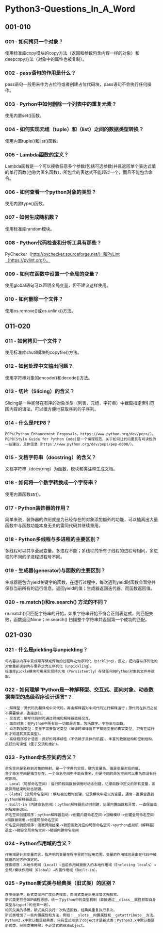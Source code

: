# Python3-Questions_In_A_Word



## 001-010

### 001 - 如何拷贝一个对象？
使用标准库copy模块的copy方法（返回和参数包含内容一样的对象）和deepcopy方法（对象中的属性也被复制）。
### 002 - pass语句的作用是什么？
pass语句一般用来作为占位符或者创建占位代码块，pass语句不会执行任何操作。
### 003 - Pyrhon中如何删除一个列表中的重复元素？
使用内置set()函数。
### 004 - 如何实现元组（tuple）和（list）之间的数据类型转换？
使用内置tuple()和list()函数。
### 005 - Lambda函数的定义？
Lambda函数是一个可以接收任意多个参数(包括可选参数)并且返回单个表达式值的单行函数(也称为匿名函数)，所包含的表达式不能超过一个，而且不能包含命令。
### 006 - 如何查看一个python对象的类型？
使用内置type()函数。
### 007 - 如何生成随机数？
使用标准库random模块。
### 008 - Python代码检查和分析工具有那些？
PyChecker（http://pychecker.sourceforge.net/）和PyLint（https://pylint.org/）。
### 009 - 如何在函数中设置一个全局的变量？
使用global语句可以声明全局变量，但不建议这样使用。
### 010 - 如何删除一个文件？
使用os.remove()或os.unlink()方法。



## 011-020

### 011 - 如何拷贝一个文件？
使用标准库shutil模块的copyfile()方法。
### 012 - 如何处理中文输出问题？
使用字符串对象的encode()和decode()方法。
### 013 - 切片（Slicing）的含义？
Slicing是一种能够在有序的对象类型（列表，元组，字符串）中截取指定索引范围内容的语法，可以很方便地获取序列的子序列。
### 014 - 什么是PEP8？
```
PEPs(Python Enhancement Proposals，https://www.python.org/dev/peps/)。
PEP8(Style Guide for Python Code)是一个编程规范，关于如何让代码更具有可读性的一些建议，具体信息（https://www.python.org/dev/peps/pep-0008/）。
```
### 015 - 文档字符串（docstring）的含义？
文档字符串（docstring）为函数，模块和类注释生成文档。
### 016 - 如何将一个数字转换成一个字符串？
使用内置函数str()。
### 017 - Python装饰器的作用？
简单来说，装饰器的作用就是为已经存在的对象添加额外的功能，可以抽离出大量函数中与函数功能本身无关的雷同代码并继续重用。
### 018 - Python多线程与多进程的主要区别？
多线程可以共享全局变量，多进程不能；多线程的所有子线程的进程号相同，多进程的不同的子进程进程号不同。
### 019 - 生成器(generator)与函数的主要区别？
生成器是包含yield关键字的函数，在运行过程中，每次遇到yield时函数会暂停并保存当前所有的运行信息，返回yield的值；生成器返回迭代器，而函数返回值。
### 020 - re.match()和re.search() 方法的不同？
re.match()只匹配字符串的开始，如果字符串开始不符合正则表达式，则匹配失败，函数返回None；re.search()  扫描整个字符串并返回第一个成功的匹配。



## 021-030

### 021 - 什么是pickling与unpickling？
```
将内容从内存中变成可存储或传输的过程称之为序列化（pickling），反之，把内容从序列化的对象重新读到内存里称之为反序列化（unpickling）。
标准库pickle模块可用来实现持久地（Persistently）存储任何纯Python对象到文件并读取。
```
### 022 - 如何理解“Python是一种解释型、交互式、面向对象、动态数据类型的高级程序设计语言”？
```
- 解释型：源代码先翻译成中间代码，再由解释器对中间代码进行解释运行；源代码在执行之前不需要编译，直接运行。
- 交互式：编写代码时可通过终端和解释器直接交互。
- 面向对象：在Python中所有的一切都是对象，包括数字、字符串与函数。
- 动态数据类型：变量不需要指定类型（编译时编译器并不知道变量的真实类型, 只有在运行时才知道其真实类型）。
- 高级程序设计语言：良好的可移植性（不依赖于具体的机器）、丰富的数据结构和控制结构、良好的可读性（便于交流和维护）。
```
### 023 - Python命名空间的含义？
```
命名空间是名称到对象的映射，是一个字典的实现，键为变量名，值是变量对应的值。
各个命名空间是独立存在，一个命名空间中不能有重名，但是不同的命名空间可以重名而没有任何影响。
- Local（局部命名空间）：运行阶段函数被调用时动态创建，记录函数中定义的所有变量，函数调用结束时动态销毁。
- Global（全局命名空间）：模块被加载时创建，记录模块中定义的变量，通常一直保留直到python解释器退出。
- Built-in（内建命名空间）：python解释器启动时创建，记录内置函数和异常，一直保留直到解释器退出。
命名空间创建顺序：python解释器启动->创建内建命名空间->加载模块->创建全局命名空间->函数被调用->创建局部命名空间
命名空间销毁顺序：函数调用结束->销毁函数对应的局部命名空间->python虚拟机（解释器）退出->销毁全局命名空间->销毁内建命名空间
```
### 024 - Python作用域的含义？
```
作用域是针对变量而言，指声明的变量在程序里的可应用范围，变量的作用域总是由在代码中被赋值的地方所决定的。
搜索顺序：本地作用域（Local）→当前作用域被嵌入的本地作用域（Enclosing locals）→全局/模块作用域（Global）→内置作用域（Built-in）。
```
### 025 - Python新式类与经典类（旧式类）的区别？
```
在多继承中，新式类采用广度优先搜索，而旧式类是采用深度优先搜索。
新式类更符合OOP编程思想，统一了python中的类型机制（直接通过__class__属性获取自身类型与type()的结果一致）。
相同父类的场景，新式类只执行一次构造函数，经典类重复执行多次。
新式类增加了一些内置属性和方法，例如：__slots__内置属性和__getattribute__方法。
Python2.x中默认都是经典类，只有显式继承了object才是新式类；Python3.x中默认都是新式类，经典类被移除，不必显式的继承object。
```




